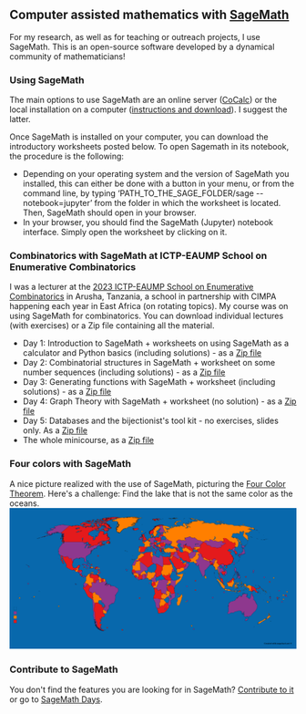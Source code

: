 ## Computer assisted mathematics with [SageMath](https://www.sagemath.org)

For my research, as well as for teaching or outreach projects, I use SageMath. This is an open-source software developed by a dynamical community of mathematicians!

### Using  SageMath
The main options to use SageMath are an online server ([CoCalc](https://cocalc.com)) or the local installation on a computer ([instructions and download](http://www.sagemath.org/download.html)). I suggest the latter.

Once SageMath is installed on your computer, you can download the introductory worksheets posted below. To open Sagemath in its notebook, the procedure is the following:
 * Depending on your operating system and the version of SageMath you installed, this can either be done with a button in your menu, or from the command line, by typing ‘PATH_TO_THE_SAGE_FOLDER/sage --notebook=jupyter’ from the folder in which the worksheet is located. Then, SageMath should open in your browser.
 * In your browser, you should find the SageMath (Jupyter) notebook interface. Simply open the worksheet by clicking on it.

### Combinatorics with SageMath at ICTP-EAUMP School on Enumerative Combinatorics
I was a lecturer at the [2023 ICTP-EAUMP School on Enumerative Combinatorics](https://indico.ictp.it/event/10188/) in Arusha, Tanzania, a school in partnership with CIMPA happening each year in East Africa (on rotating topics). My course was on using SageMath for combinatorics. You can download individual lectures (with exercises) or a Zip file containing all the material.
 * Day 1: Introduction to SageMath + worksheets on using SageMath as a calculator and Python basics (including solutions) - as a [Zip file](Sage_course_Arusha/Lecture1.zip)
 * Day 2: Combinatorial structures in SageMath + worksheet on some number sequences (including solutions) - as a [Zip file](Sage_course_Arusha/Lecture2.zip)
 * Day 3: Generating functions with SageMath + worksheet (including solutions) - as a [Zip file](Sage_course_Arusha/Lecture3.zip)
 * Day 4: Graph Theory with SageMath + worksheet (no solution) - as a [Zip file](Sage_course_Arusha/Lecture4.zip)
 * Day 5: Databases and the bijectionist's tool kit  - no exercises, slides only. As a [Zip file](Sage_course_Arusha/Lecture5.zip)
 * The whole minicourse, as a [Zip file](Sage_course_Arusha/AllLectures.zip)

### Four colors with SageMath
A nice picture realized with the use of SageMath, picturing the [Four Color Theorem](https://en.wikipedia.org/wiki/Four_color_theorem). Here's a challenge: Find the lake that is not the same color as the oceans.
![The Four Color Theorem on a Wolrd Map](4couleurs.png)

### Contribute to SageMath
You don't find the features you are looking for in SageMath? [Contribute to it](http://doc.sagemath.org/html/en/developer/) or go to [SageMath Days](https://wiki.sagemath.org/Workshops).
